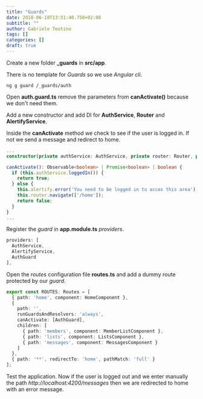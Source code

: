 ```yaml
---
title: "Guards"
date: 2018-06-18T13:51:40.750+02:00
subtitle: ""
author: Gabriele Teotino
tags: []
categories: []
draft: true
---
```


Create a new folder **_guards** in **src/app**.

There is no template for *Guards* so we use *Angular cli*.

```shell
ng g guard /_guards/auth
```

Open **auth.guard.ts** remove the parameters from **canActivate()** because we don't need them.

Add a new constructor and add DI for **AuthService**, **Router** and **AlertifyService**.

Inside the **canActivate** method we check to see if the user is logged in. If not we send a message and redirect to home.

```typescript
...
constructor(private authService: AuthService, private router: Router, private alertify: AlertifyService) {}

canActivate(): Observable<boolean> | Promise<boolean> | boolean {
  if (this.authService.loggedIn()) {
    return true;
  } else {
    this.alertify.error('You need to be logged in to acces this area');
    this.router.navigate(['/home']);
    return false;
  }
}
...
```

Register the *guard* in **app.module.ts** *providers*.

```typescript
providers: [
  AuthService,
  AlertifyService,
  AuthGuard
],
```

Open the *routes* configuration file **routes.ts** and add a dummy route protected by our *guard*.

```typescript
export const ROUTES: Routes = [
  { path: 'home', component: HomeComponent },
  {
    path: '',
    runGuardsAndResolvers: 'always',
    canActivate: [AuthGuard],
    children: [
      { path: 'members', component: MemberListComponent },
      { path: 'lists', component: ListsComponent },
      { path: 'messages', component: MessagesComponent }
    ]
  },
  { path: '**', redirectTo: 'home', pathMatch: 'full' }
];
```

Test the application. Now if the user is logged out and we enter manually the path *http://localhost:4200/messages* then we are redirected to home with an error message.
